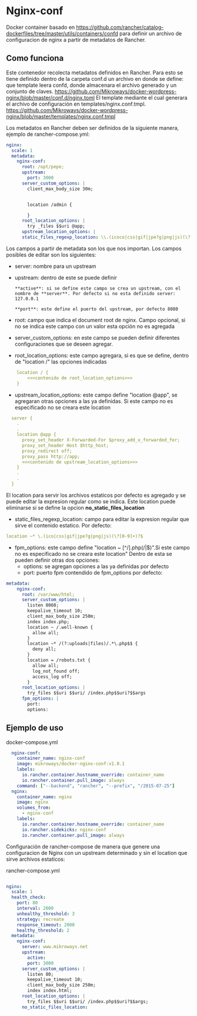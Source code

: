 # Nginx-conf
Docker container basado en https://github.com/rancher/catalog-dockerfiles/tree/master/utils/containers/confd para definir un archivo de configuracion de nginx a partir de metadatos de Rancher.

## Como funciona
Este contenedor recolecta metadatos definidos en Rancher. Para esto se tiene definido dentro de la carpeta conf.d un archivo en donde se define: que template leera confd, donde almacenara el archivo generado y un conjunto de claves. https://github.com/Mikroways/docker-wordpress-nginx/blob/master/conf.d/nginx.toml 
El template mediante el cual generara el archivo de configuración en templates/nginx.conf.tmpl. https://github.com/Mikroways/docker-wordpress-nginx/blob/master/templates/nginx.conf.tmpl


Los metadatos en Rancher deben ser definidos de la siguiente manera, ejemplo de rancher-compose.yml:

```yml
nginx:
  scale: 1
  metadata:
    nginx-conf:
      root: /opt/pepe;
      upstream:
        port: 3000
      server_custom_options: |
        client_max_body_size 30m;


        location /admin {

        }
      root_location_options: |
        try _files $$uri @app;
      upstream_location_options: |
      static_files_regexp_location: \\.(icoco|css|gif|jpe?g|png|js)(\?[0-9]+)$$
```
Los campos a partir de metadata son los que nos importan.
Los campos posibles de editar son los siguientes:
* server: nombre para un upstream
* upstream: dentro de este se puede definir 
      
      **active**: si se define este campo se crea un upstream, con el nombre de **server**. Por defecto si no esta definido server: 127.0.0.1
      
      **port**: este define el puerto del upstream, por defecto 8080
* root: campo que indica el document root de nginx. Campo opcional, si no se indica este campo con un valor esta opción no es agregada
* server_custom_options: en este campo se pueden definir diferentes configuraciones que se deseen agregar.
* root_location_options: este campo agregara, si es que se define, dentro de "location /" las opciones indicadas
```yml
    location / {
        <<<contenido de root_location_options>>>
    }
```
* upstream_location_options: este campo define "location @app", se agregaran otras opciones a las ya definidas. Si este campo no es especificado no se creara este location
```yml
  server {
    .
    .
    location @app {
      proxy_set_header X-Forwarded-For $proxy_add_x_forwarded_for;
      proxy_set_header Host $http_host;
      proxy_redirect off;
      proxy_pass http://app;
      <<<contenido de upstream_location_options>>>
    }
    .
    .
  }  
```
El location para servir los archivos estaticos por defecto es agregado y se puede editar la expresion regular como se indica. Este location puede eliminarse si se define la opcion **no_static_files_location**
* static_files_regexp_location: campo para editar la expresion regular que sirve el contenido estatico. Por defecto:
```yml
location ~* \.(ico|css|gif|jpe?g|png|js)(\?[0-9]+)?$
```
* fpm_options: este campo define "location ~ [^/]\.php(/|$)".Si este campo no es especificado no se creara este location"
Dentro de esta se pueden definir otras dos opciones:
  * options: se agregan opciones a las ya definidas por defecto
  * port: puerto fpm
contendido de fpm_options por defecto:
```yml
metadata:
    nginx-conf:
      root: /var/www/html;    
      server_custom_options: |
        listen 8060;
        keepalive_timeout 10;
        client_max_body_size 250m;
        index index.php;
        location ~ /.well-known {
          allow all;
        }
        location ~* /(?:uploads|files)/.*\.php$$ {
          deny all;
        }
        location = /robots.txt {
          allow all;
          log_not_found off;
          access_log off;
        }
      root_location_options: |
        try_files $$uri $$uri/ /index.php$$uri?$$args
      fpm_options: |
        port:
        options:
```
## Ejemplo de uso

docker-compose.yml
```yml
  nginx-conf:
    container_name: nginx-conf
    image: mikroways/docker-nginx-conf:v1.0.1
    labels:
      io.rancher.container.hostname_override: container_name
      io.rancher.container.pull_image: always
    command: ["--backend", "rancher", "--prefix", "/2015-07-25"]
  nginx:
    container_name: nginx
    image: nginx
    volumes_from:
      - nginx-conf
    labels:
      io.rancher.container.hostname_override: container_name
      io.rancher.sidekicks: nginx-conf
      io.rancher.container.pull_image: always
```

Configuración de rancher-compose de manera que genere una configuracion de Nginx con un upstream determinado y sin el location que sirve archivos estaticos:

rancher-compose.yml
```yml

nginx:
  scale: 1
  health_check:
    port: 80
    interval: 2000
    unhealthy_threshold: 3
    strategy: recreate
    response_timeout: 2000
    healthy_threshold: 2
  metadata:
    nginx-conf:
      server: www.mikroways.net
      upstream:
        active:
        port: 3000
      server_custom_options: |
        listen 80;
        keepalive_timeout 10;
        client_max_body_size 250m;
        index index.html;
      root_location_options: |
        try_files $$uri $$uri/ /index.php$$uri?$$args;
      no_static_files_location:
```
